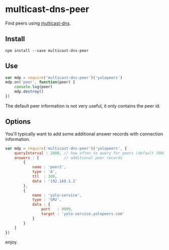 # multicast-dns-peer

Find peers using [multicast-dns](https://www.npmjs.com/package/multicast-dns).

## Install

```
npm install --save multicast-dns-peer
```

## Use

```js
var mdp = require('multicast-dns-peer')('yolopeers')
mdp.on('peer', function(peer) {
    console.log(peer)
    mdp.destroy()
})
```

The default peer information is not very useful, it only contains the peer id.  

## Options

You'll typically want to add some additional answer records with connection information.

```js
var mdp = require('multicast-dns-peer')('yolopeers', {
    queryInterval : 2000, // how often to query for peers (default 5000)
    answers : [           // additional peer records 
        { 
            name : 'peer2', 
            type : 'A', 
            ttl  : 300, 
            data : '192.168.1.2' 
        },
        {
            name : 'yolo-service',
            type : 'SRV',
            data : {
                port   : 9999,
                target : 'yolo-service.yolopeers.com'
            }
        }
    ]
})
```

enjoy.
